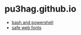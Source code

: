 # pu3hag.github.io

* [bash and powershell](linuxbash_windowspowershell.md)
* [safe web fonts](safe_web_fonts.html)

